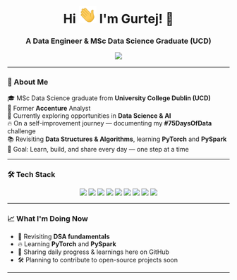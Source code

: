 <h1 align="center">Hi <img src="https://raw.githubusercontent.com/ABSphreak/ABSphreak/master/gifs/Hi.gif" width="40px"> I'm Gurtej! 👋</h1>

<h3 align="center">A Data Engineer & MSc Data Science Graduate (UCD)</h3>

<p align="center">
  <a href="https://www.linkedin.com/in/isgurtejsingh/">
    <img src="https://img.shields.io/badge/LinkedIn-0077B5?style=for-the-badge&logo=linkedin&logoColor=white">
  </a>
</p>

---

### 🧠 About Me

🎓 MSc Data Science graduate from **University College Dublin (UCD)**  
💼 Former **Accenture** Analyst  
🚀 Currently exploring opportunities in **Data Science & AI**  
🔥 On a self-improvement journey — documenting my **#75DaysOfData** challenge  
📚 Revisiting **Data Structures & Algorithms**, learning **PyTorch** and **PySpark**  
🧩 Goal: Learn, build, and share every day — one step at a time  

---

### 🛠️ Tech Stack

<p align="center">
  <img src="https://img.shields.io/badge/Python-3776AB?style=for-the-badge&logo=python&logoColor=white">
  <img src="https://img.shields.io/badge/SQL-4479A1?style=for-the-badge&logo=sql&logoColor=white">
  <img src="https://img.shields.io/badge/scikit_learn-F7931E?style=for-the-badge&logo=scikit-learn&logoColor=white">
  <img src="https://img.shields.io/badge/PyTorch-EE4C2C?style=for-the-badge&logo=pytorch&logoColor=white">
  <img src="https://img.shields.io/badge/Pandas-2C2D72?style=for-the-badge&logo=pandas&logoColor=white">
  <img src="https://img.shields.io/badge/Numpy-777BB4?style=for-the-badge&logo=numpy&logoColor=white">
  <img src="https://img.shields.io/badge/Apache%20Airflow-017CEE?style=for-the-badge&logo=apache-airflow&logoColor=white">
  <img src="https://img.shields.io/badge/Databricks-181825?style=for-the-badge&logo=databricks&logoColor=white">
  <img src="https://img.shields.io/badge/Snowflake-009AD6?style=for-the-badge&logo=snowflake&logoColor=white">
</p>

---

### 📈 What I'm Doing Now

- 🧩 Revisiting **DSA fundamentals**
- 🔥 Learning **PyTorch** and **PySpark**
- 📘 Sharing daily progress & learnings here on GitHub
- 🛠️ Planning to contribute to open-source projects soon

---

